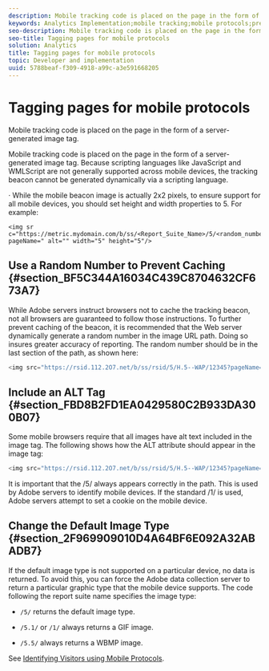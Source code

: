 ```yaml
---
description: Mobile tracking code is placed on the page in the form of a server-generated image tag.
keywords: Analytics Implementation;mobile tracking;mobile protocols;prevent caching;alt tag;default image type
seo-description: Mobile tracking code is placed on the page in the form of a server-generated image tag.
seo-title: Tagging pages for mobile protocols
solution: Analytics
title: Tagging pages for mobile protocols
topic: Developer and implementation
uuid: 5788beaf-f309-4918-a99c-a3e591668205
---
```


# Tagging pages for mobile protocols

Mobile tracking code is placed on the page in the form of a server-generated image tag.

 Mobile tracking code is placed on the page in the form of a server-generated image tag. Because scripting languages like JavaScript and WMLScript are not generally supported across mobile devices, the tracking beacon cannot be generated dynamically via a scripting language.

· While the mobile beacon image is actually 2x2 pixels, to ensure support for all mobile devices, you should set height and width properties to 5. For example:

```
<img sr c="https://metric.mydomain.com/b/ss/<Report_Suite_Name>/5/<random_number>?pageName=" alt="" width="5" height="5"/>
```

## Use a Random Number to Prevent Caching {#section_BF5C344A16034C439C8704632CF673A7}

While Adobe servers instruct browsers not to cache the tracking beacon, not all browsers are guaranteed to follow those instructions. To further prevent caching of the beacon, it is recommended that the Web server dynamically generate a random number in the image URL path. Doing so insures greater accuracy of reporting. The random number should be in the last section of the path, as shown here:

```js
<img src="https://rsid.112.2O7.net/b/ss/rsid/5/H.5--WAP/12345?pageName=" />.
```

## Include an ALT Tag {#section_FBD8B2FD1EA0429580C2B933DA300B07}

Some mobile browsers require that all images have alt text included in the image tag. The following shows how the ALT attribute should appear in the image tag:

```js
<img src="https://rsid.112.2O7.net/b/ss/rsid/5/H.5--WAP/12345?pageName=" alt=""/>.
```

It is important that the /5/ always appears correctly in the path. This is used by Adobe servers to identify mobile devices. If the standard /1/ is used, Adobe servers attempt to set a cookie on the mobile device.

## Change the Default Image Type {#section_2F969909010D4A64BF6E092A32ABADB7}

If the default image type is not supported on a particular device, no data is returned. To avoid this, you can force the Adobe data collection server to return a particular graphic type that the mobile device supports. The code following the report suite name specifies the image type:

* `/5/` returns the default image type.
* `/5.1/` or `/1/` always returns a GIF image.

* `/5.5/` always returns a WBMP image.

See [Identifying Visitors using Mobile Protocols](/help/implement/js-implementation/c-unique-visitors/visid-mobile.md).
